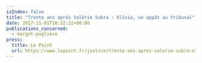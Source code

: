 ```yaml
---
isIndex: false
title: "Trente ans après Valérie Subra : Olivia, un appât au tribunal"
date: 2017-11-01T16:12:22+00:00
publications_concerned:
  - margot-pugliese
press:
  title: Le Point
  url: https://www.lepoint.fr/justice/trente-ans-apres-valerie-subra-olivia-un-appat-au-tribunal-31-10-2017-2168902_2386.php
---
```

